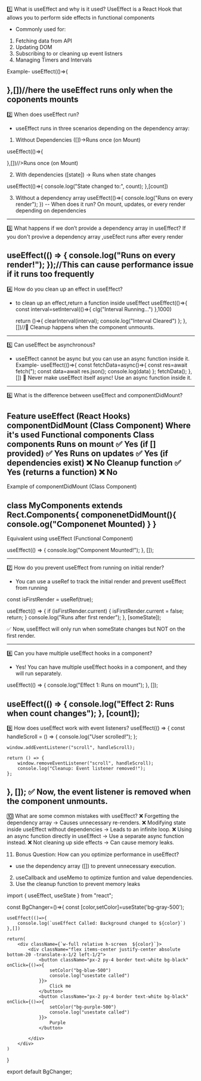 1️⃣ What is useEffect and why is it used?
     UseEffect is  a React Hook that allows you to perform side effects in functional components
 - Commonly used for:
 1. Fetching data from API 
 2. Updating DOM 
 3. Subscribing to or cleaning up event listners 
 4. Managing Timers and Intervals

 Example- 
 useEffect(()=>{

 },[])//here the useEffect runs only when the coponents mounts
---------------------------------------------------------------------------------------------------------------------
2️⃣ When does useEffect run?

 - useEffect runs in three scenarios depending on the dependency array:
1. Without Dependencies ([])->Runs once (on Mount)

useEffect(()=>{

},[])//>Runs once (on Mount)

2. With dependencies ([state]) → Runs when state changes

useEffect(()=>{
        console.log("State changed to:", count);
},[count])

3. Without a dependency array
useEffect(()=>{
    console.log("Runs on every render");
})
--
When does it run?	On mount, updates, or every render depending on dependencies
-----------------------------------------------------------------------------------------------------------------------------------
3️⃣ What happens if we don’t provide a dependency array in useEffect?
 If you don't provive a dependency array ,useEfect runs after every render

useEffect(() => {
    console.log("Runs on every render!");
});//This can cause performance issue if it runs too frequently
------------------------------------------------------------------------------------------------------------------------------------------
4️⃣ How do you clean up an effect in useEffect?
- to clean up an effect,return a function inside useEffect
useEffect(()=>{
    const interval=setInterval(()=>{
        clg("Interval Running...")
    },1000)

    return ()=>{
        clearInterval(interval);
        console.log("Interval Cleared")
    };
},[])//🔹 Cleanup happens when the component unmounts.
------------------------------------------------------------------------------------------------------------------------
5️⃣ Can useEffect be asynchronous?
- useEffect cannot be async but you can use an async function inside it.
Example-
useEffect(()=>{
    const fetchData=async()=>{
        const res=await fetch(");
        const data=await res.json();
        console.log(data)
    };
    fetchData();
},[])
🚀 Never make useEffect itself async! Use an async function inside it.

--------------------------------------------------------------------------------------------------------------------
6️⃣ What is the difference between useEffect and componentDidMount?

Feature	                        useEffect (React Hooks)	                    componentDidMount (Class Component)
Where it's used	            Functional components                                   	Class components
Runs on mount               	✅ Yes (if [] provided)	                                        ✅ Yes
Runs on updates             	✅ Yes (if dependencies exist)	                                ❌ No
Cleanup function	            ✅ Yes (returns a function)                                    	❌ No
---------
Example of componentDidMount (Class Component)

  class MyComponents extends Rect.Components{
    componenetDidMount(){
        console.og("Componenet Mounted)
    }
  }
-------------
Equivalent using useEffect (Functional Component)

useEffect(() => {
    console.log("Component Mounted!");
}, []);

-----------------------------------------------------------------------------------------------------------------

7️⃣ How do you prevent useEffect from running on initial render?
- You can use  a useRef to track the initial render and prevent useEffect from running

const isFirstRender = useRef(true);

useEffect(() => {
    if (isFirstRender.current) {
        isFirstRender.current = false;
        return;
    }
    console.log("Runs after first render");
}, [someState]);

✅ Now, useEffect will only run when someState changes but NOT on the first render.

------------------------------------------------------------------------------------------------------------------
8️⃣ Can you have multiple useEffect hooks in a component?
- Yes! You can have multiple useEffect hooks in a component, and they will run separately.

useEffect(() => {
    console.log("Effect 1: Runs on mount");
}, []);

useEffect(() => {
    console.log("Effect 2: Runs when count changes");
}, [count]);
----------------------------------------------------------------------------------------------------------------------------
9️⃣ How does useEffect work with event listeners?
useEffect(() => {
    const handleScroll = () => {
        console.log("User scrolled!");
    };
    
    window.addEventListener("scroll", handleScroll);

    return () => {
        window.removeEventListener("scroll", handleScroll);
        console.log("Cleanup: Event listener removed!");
    };
}, []);
✅ Now, the event listener is removed when the component unmounts.
----------------------------------------------------------------------------------------------------------
🔟 What are some common mistakes with useEffect?
❌ Forgetting the dependency array → Causes unnecessary re-renders.
❌ Modifying state inside useEffect without dependencies → Leads to an infinite loop.
❌ Using an async function directly in useEffect → Use a separate async function instead.
❌ Not cleaning up side effects → Can cause memory leaks.

11. Bonus Question: How can you optimize performance in useEffect?
- use the dependency array ([]) to prevent unnecessary execution.
2. useCallback and useMemo to optimize funtion and value dependencies.
3. Use the cleanup function to prevent memory leaks















import { useEffect, useState } from "react";

const BgChanger=()=>{
    const [color,setColor]=useState('bg-gray-500');

    useEffect(()=>{
        console.log(`useEffect Called: Background changed to ${color}`)
    },[])

    return(
        <div className={`w-full relative h-screen  ${color}`}>
            <div className="flex items-center justify-center absolute bottom-20 -translate-x-1/2 left-1/2">
                <button className="px-2 py-4 border text-white bg-black" onClick={()=>{
                    setColor("bg-blue-500")
                    console.log("usestate called")
                }}>
                    Click me
                </button>
                <button className="px-2 py-4 border text-white bg-black" onClick={()=>{
                    setColor("bg-purple-500")
                    console.log("usestate called")
                }}>
                    Purple
                </button>
              
            </div>
        </div>
    )
}

export default BgChanger;